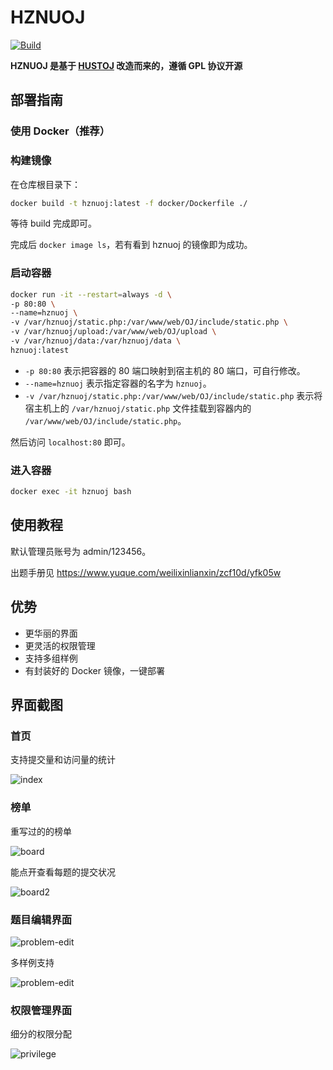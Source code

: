 # HZNUOJ

[![Build](https://github.com/hznuoj-dev/hznuoj/actions/workflows/build.yml/badge.svg)](https://github.com/hznuoj-dev/hznuoj/actions/workflows/build.yml)

**HZNUOJ 是基于 [HUSTOJ](https://github.com/zhblue/hustoj) 改造而来的，遵循 GPL 协议开源**

## 部署指南

### 使用 Docker（推荐）

### 构建镜像

在仓库根目录下：

```bash
docker build -t hznuoj:latest -f docker/Dockerfile ./
```

等待 build 完成即可。

完成后 `docker image ls`，若有看到 hznuoj 的镜像即为成功。

### 启动容器

```bash
docker run -it --restart=always -d \
-p 80:80 \
--name=hznuoj \
-v /var/hznuoj/static.php:/var/www/web/OJ/include/static.php \
-v /var/hznuoj/upload:/var/www/web/OJ/upload \
-v /var/hznuoj/data:/var/hznuoj/data \
hznuoj:latest
```

- `-p 80:80` 表示把容器的 80 端口映射到宿主机的 80 端口，可自行修改。
- `--name=hznuoj` 表示指定容器的名字为 `hznuoj`。
- `-v /var/hznuoj/static.php:/var/www/web/OJ/include/static.php` 表示将宿主机上的 `/var/hznuoj/static.php` 文件挂载到容器内的 `/var/www/web/OJ/include/static.php`。

然后访问 `localhost:80` 即可。

### 进入容器

```bash
docker exec -it hznuoj bash
```

## 使用教程

默认管理员账号为 admin/123456。

出题手册见 https://www.yuque.com/weilixinlianxin/zcf10d/yfk05w

## 优势

* 更华丽的界面
* 更灵活的权限管理
* 支持多组样例
* 有封装好的 Docker 镜像，一键部署

## 界面截图

### 首页

支持提交量和访问量的统计

![index](images/index.jpg)

### 榜单

重写过的的榜单

![board](images/board.jpg)

能点开查看每题的提交状况

![board2](images/board2.jpg)

### 题目编辑界面

![problem-edit](images/problem-edit.jpg)

多样例支持

![problem-edit](images/problem-edit2.jpg)

### 权限管理界面

细分的权限分配

![privilege](images/privilege.jpg)
